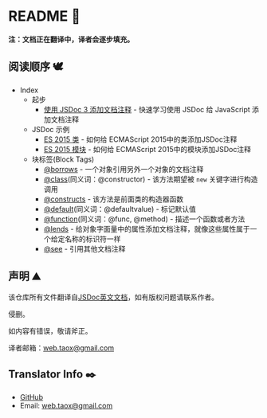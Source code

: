 # README 📖

**注：文档正在翻译中，译者会逐步填充。**

## 阅读顺序 🕊️

* Index
	* 起步
		* [使用 JSDoc 3 添加文档注释](https://ninjiahub.github.io/JSDoc/docs/start/about-getting-started "Getting started using JSDoc 3") - 快速学习使用 JSDoc 给 JavaScript 添加文档注释
	* JSDoc 示例
		* [ES 2015 类](https://ninjiahub.github.io/JSDoc/docs/examples/es-2015-classes "ES 2015 classes") - 如何给 ECMAScript 2015中的类添加JSDoc注释
		* [ES 2015 模块](https://ninjiahub.github.io/JSDoc/docs/examples/es-2015-modules "ES 2015 Modules") - 如何给 ECMAScript 2015中的模块添加JSDoc注释
	* 块标签(Block Tags)
		* [@borrows](https://ninjiahub.github.io/JSDoc/docs/tags/borrows "tag @borrows") - 一个对象引用另外一个对象的文档注释
		* [@class](https://ninjiahub.github.io/JSDoc/docs/tags/class "tag @ class")(同义词：@constructor) - 该方法期望被 `new` 关键字进行构造调用
		* [@constructs](https://ninjiahub.github.io/JSDoc/docs/tags/constructs "tag @constructs") - 该方法是前面类的构造器函数
		* [@default](https://ninjiahub.github.io/JSDoc/docs/tags/default "tag @default")(同义词：@defaultvalue) - 标记默认值
		* [@function](https://ninjiahub.github.io/JSDoc/docs/tags/function "tag @ function")(同义词：@func, @method) - 描述一个函数或者方法
		* [@lends](https://ninjiahub.github.io/JSDoc/docs/tags/lends "tag @lends") - 给对象字面量中的属性添加文档注释，就像这些属性属于一个给定名称的标识符一样
		* [@see](https://ninjiahub.github.io/JSDoc/docs/tags/see "tag @see") - 引用其他文档注释

## 声明 ⛰️

该仓库所有文件翻译自[JSDoc英文文档](http://usejsdoc.org/index.html)，如有版权问题请联系作者。

侵删。

如内容有错误，敬请斧正。

译者邮箱：<web.taox@gmail.com>

## Translator Info ✒️

* [GitHub](https://github.com/Tao-Quixote)
* Email: <web.taox@gmail.com>
